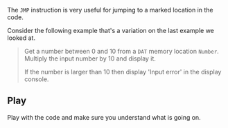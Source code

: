 The `JMP` instruction is very useful for jumping to a marked location in the code.

Consider the following example that's a variation on the last example we looked at.

> Get a number between 0 and 10 from a `DAT` memory location `Number`. Multiply the input number by 10 and display it. 
>
> If the number is larger than 10 then display 'Input error' in the display console.


## Play
Play with the code and make sure you understand what is going on.